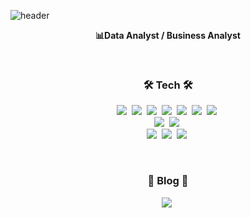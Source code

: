 ![header](https://capsule-render.vercel.app/api?type=rounded&color=0a0c10&height=260&section=header&text=MinguKang&&fontColor=9dc183&fontSize=80&&animation=fadeIn&fontAlignY=50&desc=%20&descAlignY=62&descAlign=62)  

<p align="center"><b>📊Data Analyst / Business Analyst</b></p>  

</br>    

<h3 align="center">🛠 Tech 🛠</h3>

<p align="center">
  <img src="https://img.shields.io/badge/-Python-3776AB?style=flat-square&logo=Python&logoColor=white"/></a>&nbsp 
  <img src="https://img.shields.io/badge/-pandas-150458?style=flat-square&logo=pandas&logoColor=white"/></a>&nbsp
  <img src="https://img.shields.io/badge/-RStudio-75AADB?style=flat-square&logo=RStudio&logoColor=white"/></a>&nbsp  
  <img src="https://img.shields.io/badge/-R-276DC3?style=flat-square&logo=R&logoColor=white"/></a>&nbsp 
  <img src="https://img.shields.io/badge/-MySQL-4479A1?style=flat-square&logo=MySQL&logoColor=white"/></a>&nbsp  
  <img src="https://img.shields.io/badge/-Linux-faed27?style=flat-square&logo=Linux&logoColor=black"/></a>&nbsp  
  <img src="https://img.shields.io/badge/-PyTorch-EE4C2C?style=flat-square&logo=PyTorch&logoColor=white"/></a>&nbsp
  <br>  
  <img src="https://img.shields.io/badge/-Plotly-3F4F75?style=flat-square&logo=Plotly&logoColor=white"/></a>&nbsp
  <img src="https://img.shields.io/badge/-Tableau-E97627?style=flat-square&logo=Tableau&logoColor=white"/></a>&nbsp
  <br>  
  <img src="https://img.shields.io/badge/-Jupyter-F37626?style=flat-square&logo=Jupyter&logoColor=white"/></a>&nbsp
  <img src="https://img.shields.io/badge/-Markdown-ffffff?style=flat-square&logo=Markdown&logoColor=black"/></a>&nbsp  
  <img src="https://img.shields.io/badge/-Visual Studio Code-007ACC?style=flat-square&logo=Visual Studio Code&logoColor=white"/></a>&nbsp
</p>  

<br>  

<h3 align="center"> 🚩 Blog 🚩 </h3>  
<p align="center">  
  <a href="https://nyamin9.github.io/"><img src="https://img.shields.io/badge/Tech%20Blog-ffffff?style=flat-square&logo=GitHub&logoColor=black&link=https://nyamin9.github.io/"/></a>&nbsp  
</p>
